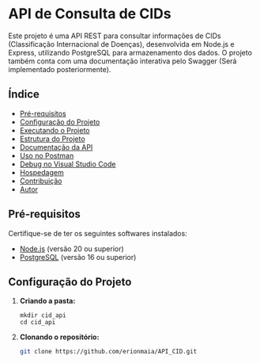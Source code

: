 # API de Consulta de CIDs

Este projeto é uma API REST para consultar informações de CIDs (Classificação Internacional de Doenças), desenvolvida em Node.js e Express, utilizando PostgreSQL para armazenamento dos dados. O projeto também conta com uma documentação interativa pelo Swagger (Será implementado posteriormente).

## Índice
- [Pré-requisitos](#pré-requisitos)
- [Configuração do Projeto](#configuração-do-projeto)
- [Executando o Projeto](#executando-o-projeto)
- [Estrutura do Projeto](#estrutura-do-projeto)
- [Documentação da API](#documentação-da-api)
- [Uso no Postman](#uso-no-postman)
- [Debug no Visual Studio Code](#debug-no-visual-studio-code)
- [Hospedagem](#hospedagem)
- [Contribuição](#contribuição)
- [Autor](#autor)

## Pré-requisitos

Certifique-se de ter os seguintes softwares instalados:

- [Node.js](https://nodejs.org/) (versão 20 ou superior)
- [PostgreSQL](https://www.postgresql.org/) (versão 16 ou superior)

## Configuração do Projeto

1. **Criando a pasta:**
   ```
   mkdir cid_api
   cd cid_api

2. **Clonando o repositório:**
   ```bash
   git clone https://github.com/erionmaia/API_CID.git


